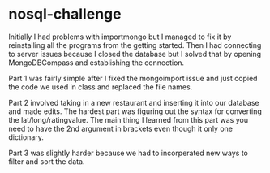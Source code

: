# nosql-challenge
Initially I had problems with importmongo but I managed to fix it by reinstalling all the programs from the getting started. Then I had connecting to server issues because I closed the database but I solved that by opening MongoDBCompass and establishing the connection.

Part 1 was fairly simple after I fixed the mongoimport issue and just copied the code we used in class and replaced the file names.

Part 2 involved taking in a new restaurant and inserting it into our database and made edits.
The hardest part was figuring out the syntax for converting the lat/long/ratingvalue. The main thing I learned from this part was you need to have the 2nd argument in brackets even though it only one dictionary.

Part 3 was slightly harder because we had to incorperated new ways to filter and sort the data.
